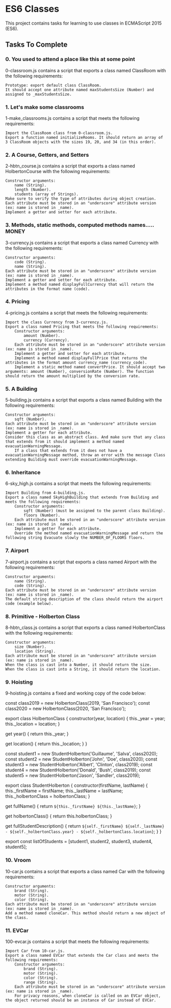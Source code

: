 #	ES6 Classes

This project contains tasks for learning to use classes in ECMAScript 2015 (ES6).

##	Tasks To Complete

###	0. You used to attend a place like this at some point
0-classroom.js contains a script that exports a class named ClassRoom with the following requirements:

    Prototype: export default class ClassRoom.
    It should accept one attribute named maxStudentsSize (Number) and assigned to _maxStudentsSize.


###	1. Let's make some classrooms
1-make_classrooms.js contains a script that meets the following requirements:

    Import the ClassRoom class from 0-classroom.js.
    Export a function named initializeRooms. It should return an array of 3 ClassRoom objects with the sizes 19, 20, and 34 (in this order).


###	2. A Course, Getters, and Setters
2-hbtn_course.js contains a script that exports a class named HolbertonCourse with the following requirements:

    Constructor arguments:
        name (String).
        length (Number).
        students (array of Strings).
    Make sure to verify the type of attributes during object creation.
    Each attribute must be stored in an "underscore" attribute version (ex: name is stored in _name).
    Implement a getter and setter for each attribute.


###	3. Methods, static methods, computed methods names..... MONEY
3-currency.js contains a script that exports a class named Currency with the following requirements:

    Constructor arguments:
        code (String).
        name (String).
    Each attribute must be stored in an "underscore" attribute version (ex: name is stored in _name).
    Implement a getter and setter for each attribute.
    Implement a method named displayFullCurrency that will return the attributes in the format name (code).


###	4. Pricing
4-pricing.js contains a script that meets the following requirements:

    Import the class Currency from 3-currency.js.
    Export a class named Pricing that meets the following requirements:
        Constructor arguments:
            amount (Number).
            currency (Currency).
        Each attribute must be stored in an "underscore" attribute version (ex: name is stored in _name).
        Implement a getter and setter for each attribute.
        Implement a method named displayFullPrice that returns the attributes in the format amount currency_name (currency_code).
        Implement a static method named convertPrice. It should accept two arguments: amount (Number), conversionRate (Number). The function should return the amount multiplied by the conversion rate.


###	5. A Building
5-building.js contains a script that exports a class named Building with the following requirements:

    Constructor arguments:
        sqft (Number).
    Each attribute must be stored in an "underscore" attribute version (ex: name is stored in _name).
    Implement a getter for each attribute.
    Consider this class as an abstract class. And make sure that any class that extends from it should implement a method named evacuationWarningMessage.
        If a class that extends from it does not have a evacuationWarningMessage method, throw an error with the message Class extending Building must override evacuationWarningMessage.


###	6. Inheritance
6-sky_high.js contains a script that meets the following requirements:

    Import Building from 4-building.js.
    Export a class named SkyHighBuilding that extends from Building and meets the following requirements:
        Constructor arguments:
            sqft (Number) (must be assigned to the parent class Building).
            floors (Number).
        Each attribute must be stored in an "underscore" attribute version (ex: name is stored in _name).
        Implement a getter for each attribute.
        Override the method named evacuationWarningMessage and return the following string Evacuate slowly the NUMBER_OF_FLOORS floors.


###	7. Airport
7-airport.js contains a script that exports a class named Airport with the following requirements:

    Constructor arguments:
        name (String).
        code (String).
    Each attribute must be stored in an "underscore" attribute version (ex: name is stored in _name).
    The default string description of the class should return the airport code (example below).


###	8. Primitive - Holberton Class
8-hbtn_class.js contains a script that exports a class named HolbertonClass with the following requirements:

    Constructor arguments:
        size (Number).
        location (String).
    Each attribute must be stored in an "underscore" attribute version (ex: name is stored in _name).
    When the class is cast into a Number, it should return the size.
    When the class is cast into a String, it should return the location.


###	9. Hoisting
9-hoisting.js contains a fixed and working copy of the code below:

const class2019 = new HolbertonClass(2019, 'San Francisco');
const class2020 = new HolbertonClass(2020, 'San Francisco');

export class HolbertonClass {
  constructor(year, location) {
    this._year = year;
    this._location = location;
  }

  get year() {
    return this._year;
  }

  get location() {
    return this._location;
  }
}

const student1 = new StudentHolberton('Guillaume', 'Salva', class2020);
const student2 = new StudentHolberton('John', 'Doe', class2020);
const student3 = new StudentHolberton('Albert', 'Clinton', class2019);
const student4 = new StudentHolberton('Donald', 'Bush', class2019);
const student5 = new StudentHolberton('Jason', 'Sandler', class2019);

export class StudentHolberton {
  constructor(firstName, lastName) {
    this._firstName = firstName;
    this._lastName = lastName;
    this._holbertonClass = holbertonClass;
  }

  get fullName() {
    return `${this._firstName} ${this._lastName}`;
  }

  get holbertonClass() {
    return this.holbertonClass;
  }

  get fullStudentDescription() {
    return `${self._firstName} ${self._lastName} - ${self._holbertonClass.year} - ${self._holbertonClass.location}`;
  }
}


export const listOfStudents = [student1, student2, student3, student4, student5];


###	10. Vroom
10-car.js contains a script that exports a class named Car with the following requirements:

    Constructor arguments:
        brand (String).
        motor (String).
        color (String).
    Each attribute must be stored in an "underscore" attribute version (ex: name is stored in _name).
    Add a method named cloneCar. This method should return a new object of the class.


###	11. EVCar
100-evcar.js contains a script that meets the following requirements:

    Import Car from 10-car.js.
    Export a class named EVCar that extends the Car class and meets the following requirements:
        Constructor arguments:
            brand (String).
            motor (String).
            color (String).
            range (String).
        Each attribute must be stored in an "underscore" attribute version (ex: name is stored in _name).
        For privacy reasons, when cloneCar is called on an EVCar object, the object returned should be an instance of Car instead of EVCar.
